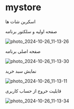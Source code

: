 # mystore

اسکرین شات ها

صفحه اولیه و سلکتور برنامه

![photo_2024-10-26_11-13-26](https://github.com/user-attachments/assets/5eb1a0c3-99ca-4c7f-87bb-f8b19081c17a)

صفحه اصلی برنامه

![photo_2024-10-26_11-13-30](https://github.com/user-attachments/assets/f569e86e-b650-44ce-a273-b090c2b32fdc)

نمایش سبد خرید

![photo_2024-10-26_11-13-11](https://github.com/user-attachments/assets/a25acd72-4194-44f9-b3ce-e122acc99c9d)

قابلیت خروج از حساب کاربری

![photo_2024-10-26_11-13-34](https://github.com/user-attachments/assets/23e296bc-75fa-4ccc-a871-cf91d40c316a)
